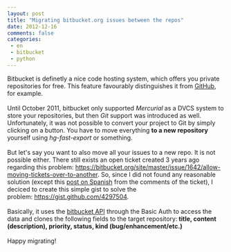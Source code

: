 ```yaml
---
layout: post
title: "Migrating bitbucket.org issues between the repos"
date: 2012-12-16
comments: false
categories:
 - en
 - bitbucket
 - python
---
```



Bitbucket is definetly a nice code hosting system, which offers you private repositories for free. This feature favourably distinguishes it from <a href="http://github.com/">GitHub</a>, for example.<br /><br />Until October 2011, bitbucket only supported&nbsp;<i>Mercurial</i><b> </b>as a DVCS system to store your repositories, but then <i>Git </i>support was introduced as well. Unfortunately, it was not possible to convert your project to Git by simply clicking on a button. You have to move everything <b>to a new repository</b> yourself using <i>hg-fast-export</i> or something.<br /><br />But let's say you want to also move all your issues to a new repo. It is not possible either.&nbsp;There still exists an open ticket created 3 years ago regarding this problem:&nbsp;<a href="https://bitbucket.org/site/master/issue/1642/allow-moving-tickets-over-to-another">https://bitbucket.org/site/master/issue/1642/allow-moving-tickets-over-to-another</a>.&nbsp;So, since I did not found any reasonable solution (except this <a href="http://mgaitan.github.com/posts/migrando-issues-entre-proyectos-de-bitbucket.html">post on Spanish</a>&nbsp;from&nbsp;the comments of the ticket),&nbsp;I deciced to create this simple gist to solve the problem:&nbsp;<a href="https://gist.github.com/4297504">https://gist.github.com/4297504</a>.<br /><br />Basically, it uses the <a href="https://confluence.atlassian.com/display/BITBUCKET/Using+the+Bitbucket+REST+APIs">bitbucket API</a>&nbsp;through the Basic Auth&nbsp;to access the data and clones the following fields to the target repository:<b> title, content (description), priority, status, kind (bug/enhancement/etc.)</b><br /><b><br /></b>Happy migrating!</div>
